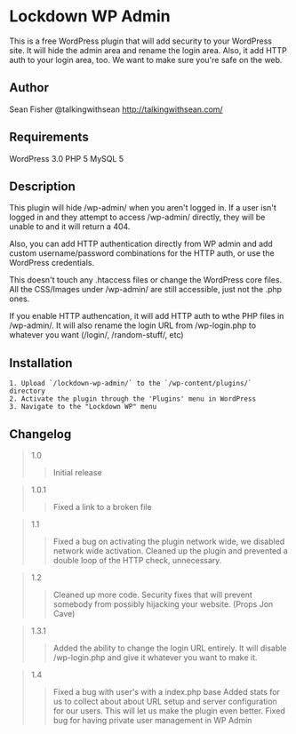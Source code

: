 Lockdown WP Admin
=============

This is a free WordPress plugin that will add security to your WordPress site. It will hide the admin area and rename the login area. Also, it add HTTP auth to your login area, too. We want to make sure you're safe on the web.

Author
------

Sean Fisher
@talkingwithsean
http://talkingwithsean.com/


Requirements
------------
WordPress 3.0
PHP 5
MySQL 5

Description
-----------

This plugin will hide /wp-admin/ when you aren't logged in. If a user isn't logged in and they attempt to access /wp-admin/ directly, they will be unable to and it will return a 404.

Also, you can add HTTP authentication directly from WP admin and add custom username/password combinations for the HTTP auth, or use the WordPress credentials.

This doesn't touch any .htaccess files or change the WordPress core files. All the CSS/Images under /wp-admin/ are still accessible, just not the .php ones.

If you enable HTTP authencation, it will add HTTP auth to wthe PHP files in /wp-admin/. It will also rename the login URL from /wp-login.php to whatever you want (/login/, /random-stuff/, etc)


Installation
------------

	1. Upload `/lockdown-wp-admin/` to the `/wp-content/plugins/` directory
	2. Activate the plugin through the 'Plugins' menu in WordPress
	3. Navigate to the "Lockdown WP" menu


Changelog
---------
> 1.0
> > Initial release

> 1.0.1
> > Fixed a link to a broken file

> 1.1
> > Fixed a bug on activating the plugin network wide, we disabled network wide activation.
> > Cleaned up the plugin and prevented a double loop of the HTTP check, unnecessary.

> 1.2
> > Cleaned up more code.
> > Security fixes that will prevent somebody from possibly hijacking your website. (Props Jon Cave)

> 1.3.1
> > Added the ability to change the login URL entirely. It will disable /wp-login.php and give it whatever you want to make it.

> 1.4
> > Fixed a bug with user's with a index.php base
> > Added stats for us to collect about about URL setup and server configuration for our users. This will let us make the plugin even better.
> > Fixed bug for having private user management in WP Admin